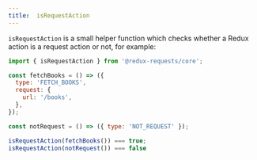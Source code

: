 ```yaml
---
title:  isRequestAction
---
```


`isRequestAction` is a small helper function which checks whether a Redux action
is a request action or not, for example:
```js
import { isRequestAction } from '@redux-requests/core';

const fetchBooks = () => ({
  type: 'FETCH_BOOKS',
  request: {
    url: '/books',
  },
});

const notRequest = () => ({ type: 'NOT_REQUEST' });

isRequestAction(fetchBooks()) === true;
isRequestAction(notRequest()) === false
```
